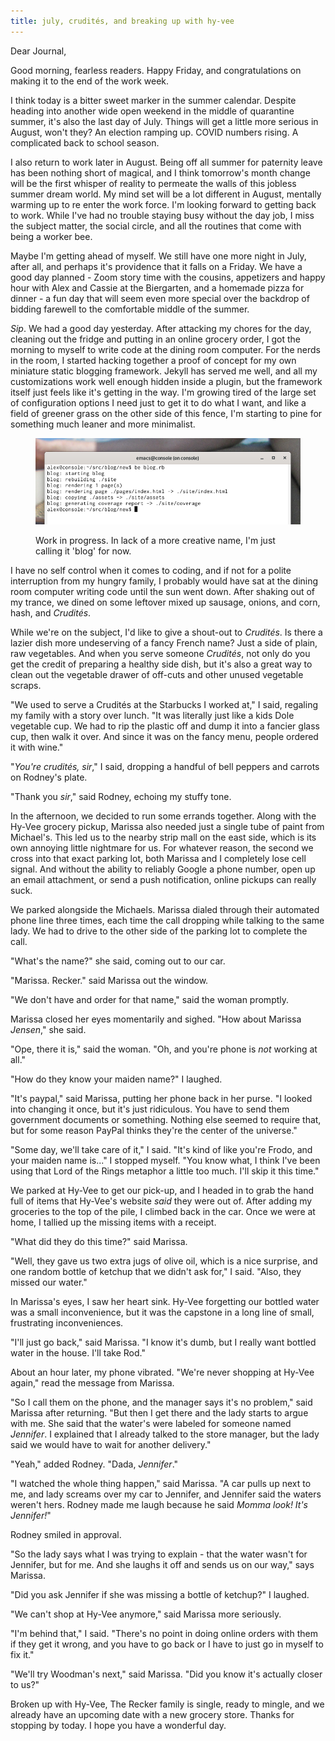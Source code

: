 ```yaml
---
title: july, crudités, and breaking up with hy-vee
---
```


Dear Journal,

Good morning, fearless readers.  Happy Friday, and congratulations on
making it to the end of the work week.

I think today is a bitter sweet marker in the summer calendar.
Despite heading into another wide open weekend in the middle of
quarantine summer, it's also the last day of July.  Things will get a
little more serious in August, won't they?  An election ramping up.
COVID numbers rising.  A complicated back to school season.

I also return to work later in August.  Being off all summer for
paternity leave has been nothing short of magical, and I think
tomorrow's month change will be the first whisper of reality to
permeate the walls of this jobless summer dream world.  My mind set
will be a lot different in August, mentally warming up to re enter the
work force.  I'm looking forward to getting back to work.  While I've
had no trouble staying busy without the day job, I miss the subject
matter, the social circle, and all the routines that come with being a
worker bee.

Maybe I'm getting ahead of myself.  We still have one more night in
July, after all, and perhaps it's providence that it falls on a
Friday.  We have a good day planned - Zoom story time with the
cousins, appetizers and happy hour with Alex and Cassie at the
Biergarten, and a homemade pizza for dinner - a fun day that will seem
even more special over the backdrop of bidding farewell to the
comfortable middle of the summer.

_Sip_.  We had a good day yesterday.  After attacking my chores for
the day, cleaning out the fridge and putting in an online grocery
order, I got the morning to myself to write code at the dining room
computer.  For the nerds in the room, I started hacking together a
proof of concept for my own miniature static blogging framework.
Jekyll has served me well, and all my customizations work well enough
hidden inside a plugin, but the framework itself just feels like it's
getting in the way.  I'm growing tired of the large set of
configuration options I need just to get it to do what I want, and
like a field of greener grass on the other side of this fence, I'm
starting to pine for something much leaner and more minimalist.

<figure>
  <a href="/images/wip-blog.png">
    <img alt="wip blog" src="/images/wip-blog.png"/>
  </a>
  <figcaption>
    <p>Work in
progress.  In lack of a more creative name, I'm just calling it 'blog'
for now.</p>
  </figcaption>
</figure>

I have no self control when it comes to coding, and if not for a
polite interruption from my hungry family, I probably would have sat
at the dining room computer writing code until the sun went down.
After shaking out of my trance, we dined on some leftover mixed up
sausage, onions, and corn, hash, and _Crudités_.

While we're on the subject, I'd like to give a shout-out to
_Crudités_.  Is there a lazier dish more undeserving of a fancy French
name?  Just a side of plain, raw vegetables.  And when you serve
someone _Crudités_, not only do you get the credit of preparing a
healthy side dish, but it's also a great way to clean out the
vegetable drawer of off-cuts and other unused vegetable scraps.

"We used to serve a Crudités at the Starbucks I worked at," I said,
regaling my family with a story over lunch.  "It was literally just
like a kids Dole vegetable cup.  We had to rip the plastic off and
dump it into a fancier glass cup, then walk it over.  And since it was
on the fancy menu, people ordered it with wine."

"_You're crudités, sir_," I said, dropping a handful of bell peppers
and carrots on Rodney's plate.

"Thank you _sir_," said Rodney, echoing my stuffy tone.

In the afternoon, we decided to run some errands together.  Along with
the Hy-Vee grocery pickup, Marissa also needed just a single tube of
paint from Michael's.  This led us to the nearby strip mall on the
east side, which is its own annoying little nightmare for us.  For
whatever reason, the second we cross into that exact parking lot, both
Marissa and I completely lose cell signal.  And without the ability to
reliably Google a phone number, open up an email attachment, or send a
push notification, online pickups can really suck.

We parked alongside the Michaels.  Marissa dialed through their
automated phone line three times, each time the call dropping while
talking to the same lady.  We had to drive to the other side of the
parking lot to complete the call.

"What's the name?" she said, coming out to our car.

"Marissa.  Recker." said Marissa out the window.

"We don't have and order for that name," said the woman promptly.

Marissa closed her eyes momentarily and sighed.  "How about Marissa
_Jensen_," she said.

"Ope, there it is," said the woman.  "Oh, and you're phone is _not_
working at all."

"How do they know your maiden name?" I laughed.

"It's paypal," said Marissa, putting her phone back in her purse.  "I
looked into changing it once, but it's just ridiculous.  You have to
send them government documents or something.  Nothing else seemed to
require that, but for some reason PayPal thinks they're the center of
the universe."

"Some day, we'll take care of it," I said.  "It's kind of like you're
Frodo, and your maiden name is..." I stopped myself.  "You know what,
I think I've been using that Lord of the Rings metaphor a little too
much.  I'll skip it this time."

We parked at Hy-Vee to get our pick-up, and I headed in to grab the
hand full of items that Hy-Vee's website _said_ they were out of.
After adding my groceries to the top of the pile, I climbed back in
the car.  Once we were at home, I tallied up the missing items with a
receipt.

"What did they do this time?" said Marissa.

"Well, they gave us two extra jugs of olive oil, which is a nice
surprise, and one random bottle of ketchup that we didn't ask for," I
said.  "Also, they missed our water."

In Marissa's eyes, I saw her heart sink.  Hy-Vee forgetting our
bottled water was a small inconvenience, but it was the capstone in a
long line of small, frustrating inconveniences.

"I'll just go back," said Marissa.  "I know it's dumb, but I really
want bottled water in the house.  I'll take Rod."

About an hour later, my phone vibrated.  "We're never shopping at
Hy-Vee again," read the message from Marissa.

"So I call them on the phone, and the manager says it's no problem,"
said Marissa after returning.  "But then I get there and the lady
starts to argue with me.  She said that the water's were labeled for
someone named _Jennifer_.  I explained that I already talked to the
store manager, but the lady said we would have to wait for another
delivery."

"Yeah," added Rodney.  "Dada, _Jennifer_."

"I watched the whole thing happen," said Marissa.  "A car pulls up
next to me, and lady screams over my car to Jennifer, and Jennifer
said the waters weren't hers.  Rodney made me laugh because he said
_Momma look!  It's Jennifer!_"

Rodney smiled in approval.

"So the lady says what I was trying to explain - that the water wasn't
for Jennifer, but for me.  And she laughs it off and sends us on our
way," says Marissa.

"Did you ask Jennifer if she was missing a bottle of ketchup?" I
laughed.

"We can't shop at Hy-Vee anymore," said Marissa more seriously.

"I'm behind that," I said.  "There's no point in doing online orders
with them if they get it wrong, and you have to go back or I have to
just go in myself to fix it."

"We'll try Woodman's next," said Marissa.  "Did you know it's actually
closer to us?"

Broken up with Hy-Vee, The Recker family is single, ready to mingle,
and we already have an upcoming date with a new grocery store.  Thanks
for stopping by today.  I hope you have a wonderful day.
